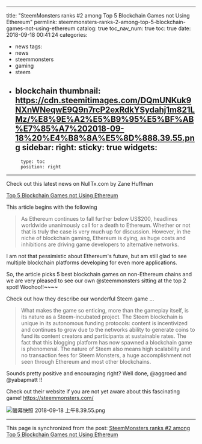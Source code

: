 
---
title: "SteemMonsters ranks #2 among Top 5 Blockchain Games not Using Ethereum"
permlink: steemmonsters-ranks-2-among-top-5-blockchain-games-not-using-ethereum
catalog: true
toc_nav_num: true
toc: true
date: 2018-09-18 00:41:24
categories:
- news
tags:
- news
- steemmonsters
- gaming
- steem
- blockchain
thumbnail: https://cdn.steemitimages.com/DQmUNKuk9NXnWNeqwE9Q9n7rcP2exRdkYSydahj1m821LMz/%E8%9E%A2%E5%B9%95%E5%BF%AB%E7%85%A7%202018-09-18%20%E4%B8%8A%E5%8D%888.39.55.png
sidebar:
    right:
        sticky: true
widgets:
    -
        type: toc
        position: right
---


Check out this latest news on NullTx.com by Zane Huffman

[Top 5 Blockchain Games not Using Ethereum](https://nulltx.com/top-5-blockchain-games-not-using-ethereum/)

This article begins with the following

>As Ethereum continues to fall further below US$200, headlines worldwide unanimously call for a death to Ethereum. Whether or not that is truly the case is very much up for discussion. However, in the niche of blockchain gaming, Ethereum is dying, as huge costs and inhibitions are driving game developers to alternative networks.

I am not that pessimistic about Ethereum's future, but am still glad to see multiple blockchain platforms developing for even more applications.

So, the article picks 5 best blockchain games on non-Ethereum chains and we are very pleased to see our own @steemmonsters sitting at the top 2 spot! Woohoo!!~~~~

Check out how they describe our wonderful Steem game ...

>What makes the game so enticing, more than the gameplay itself, is its nature as a Steem-incubated project. The Steem blockchain is unique in its autonomous funding protocols: content is incentivized and continues to grow due to the networks ability to generate coins to fund its content creators and participants at sustainable rates. The fact that this blogging platform has now spawned a blockchain game is phenomenal. The nature of Steem also means high scalability and no transaction fees for Steem Monsters, a huge accomplishment not seen through Ethereum and most other blockchains.

Sounds pretty positive and encouraging right? Well done, @aggroed and @yabapmatt !!

Check out their website if you are not yet aware about this fascinating game! https://steemmonsters.com/


![螢幕快照 2018-09-18 上午8.39.55.png](https://cdn.steemitimages.com/DQmUNKuk9NXnWNeqwE9Q9n7rcP2exRdkYSydahj1m821LMz/%E8%9E%A2%E5%B9%95%E5%BF%AB%E7%85%A7%202018-09-18%20%E4%B8%8A%E5%8D%888.39.55.png)

- - -

This page is synchronized from the post: [SteemMonsters ranks #2 among Top 5 Blockchain Games not Using Ethereum](https://steemit.com/@deanliu/steemmonsters-ranks-2-among-top-5-blockchain-games-not-using-ethereum)
